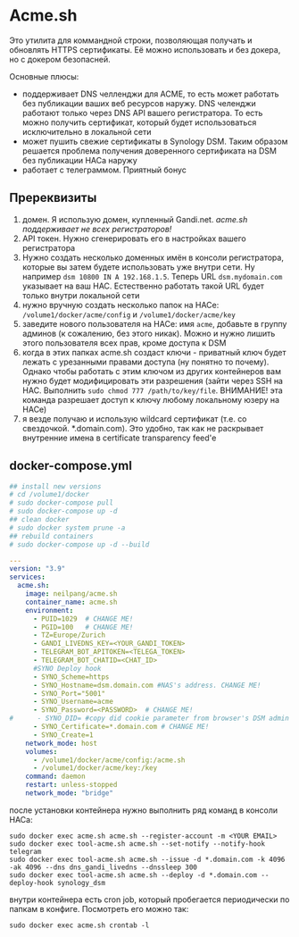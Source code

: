 # Acme.sh
Это утилита для коммандной строки, позволяющая получать и обновлять HTTPS сертификаты. Её можно использовать и без докера, но с докером безопасней.

Основные плюсы:
- поддерживает DNS челленджи для ACME, то есть может работать без публикации ваших веб ресурсов наружу. DNS челенджи работают только через DNS API вашего регистратора. То есть можно получить сертификат, который будет использоваться исключительно в локальной сети
- может пушить свежие сертификаты в Synology DSM. Таким образом решается проблема получения доверенного сертификата на DSM без публикации НАСа наружу
- работает с телеграммом. Приятный бонус

## Пререквизиты
1. домен. Я использую домен, купленный Gandi.net. *acme.sh поддерживает не всех регистраторов!*
2. API токен. Нужно сгенерировать его в настройках вашего регистратора
3. Нужно создать несколько доменных имён в консоли регистратора, которые вы затем будете использовать уже внутри сети. Ну например ```dsm 10800 IN A 192.168.1.5```. Теперь URL ```dsm.mydomain.com``` указывает на ваш НАС. Естественно работать такой URL будет только внутри локальной сети
4. нужно вручную создать несколько папок на НАСе: ```/volume1/docker/acme/config``` и ```/volume1/docker/acme/key```
5. заведите нового пользователя на НАСе: имя ```acme```, добавьте в группу админов (к сожалению, без этого никак). Можно и нужно лишить этого пользователя всех прав, кроме доступа к DSM
6. когда в этих папках acme.sh создаст ключи - приватный ключ будет лежать с урезанными правами доступа (ну понятно то почему). Однако чтобы работать с этим ключом из других контейнеров вам нужно будет модифицировать эти разрешения (зайти через SSH на НАС. Выполнить ```sudo chmod 777 /path/to/key/file```. ВНИМАНИЕ! эта команда разрешает доступ к ключу любому локальному юзеру на НАСе)
7. я везде получаю и использую wildcard сертификат (т.е. со свездочкой. *.domain.com). Это удобно, так как не раскрывает внутренние имена в certificate transparency feed'е

## docker-compose.yml
```yml
## install new versions
# cd /volume1/docker
# sudo docker-compose pull
# sudo docker-compose up -d
## clean docker
# sudo docker system prune -a  
## rebuild containers
# sudo docker-compose up -d --build

---
version: "3.9"
services:
  acme.sh:
    image: neilpang/acme.sh
    container_name: acme.sh
    environment:
      - PUID=1029  # CHANGE ME!
      - PGID=100   # CHANGE ME!
      - TZ=Europe/Zurich
      - GANDI_LIVEDNS_KEY=<YOUR_GANDI_TOKEN>
      - TELEGRAM_BOT_APITOKEN=<TELEGA_TOKEN>
      - TELEGRAM_BOT_CHATID=<CHAT_ID>
      #SYNO Deploy hook 
      - SYNO_Scheme=https
      - SYNO_Hostname=dsm.domain.com #NAS's address. CHANGE ME!
      - SYNO_Port="5001"
      - SYNO_Username=acme
      - SYNO_Password=<PASSWORD>  # CHANGE ME!
#      - SYNO_DID= #copy did cookie parameter from browser's DSM admin session
      - SYNO_Certificate=*.domain.com # CHANGE ME!
      - SYNO_Create=1
    network_mode: host
    volumes:
      - /volume1/docker/acme/config:/acme.sh
      - /volume1/docker/acme/key:/key
    command: daemon
    restart: unless-stopped
    network_mode: "bridge"
```

после установки контейнера нужно выполнить ряд команд в консоли НАСа:
```
sudo docker exec acme.sh acme.sh --register-account -m <YOUR EMAIL>
sudo docker exec tool-acme.sh acme.sh --set-notify --notify-hook telegram
sudo docker exec tool-acme.sh acme.sh --issue -d *.domain.com -k 4096 -ak 4096 --dns dns_gandi_livedns --dnssleep 300
sudo docker exec tool-acme.sh acme.sh --deploy -d *.domain.com --deploy-hook synology_dsm
```
внутри контейнера есть cron job, который пробегается периодически по папкам в конфиге. Посмотреть его можно так:
```
sudo docker exec acme.sh crontab -l
```
